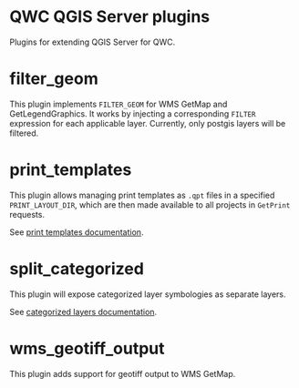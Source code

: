 QWC QGIS Server plugins
=======================

Plugins for extending QGIS Server for QWC.

# filter_geom

This plugin implements `FILTER_GEOM` for WMS GetMap and GetLegendGraphics. It works by injecting a corresponding `FILTER` expression for each applicable layer. Currently, only postgis layers will be filtered.

# print_templates

This plugin allows managing print templates as `.qpt` files in a specified `PRINT_LAYOUT_DIR`, which are then made available to all projects in `GetPrint` requests.

See [print templates documentation](https://qwc-services.github.io/master/topics/Printing/#layout-templates).

# split_categorized

This plugin will expose categorized layer symbologies as separate layers.

See [categorized layers documentation](https://qwc-services.github.io/master/configuration/ThemesConfiguration/#split-categorized-layers).

# wms_geotiff_output

This plugin adds support for geotiff output to WMS GetMap.
